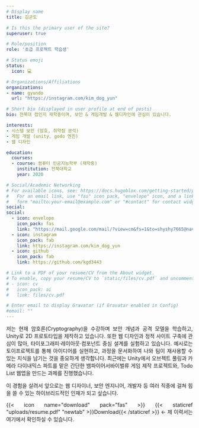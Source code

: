 ```yaml
---
# Display name
title: 김균도

# Is this the primary user of the site?
superuser: true

# Role/position
role: '초급 프로젝트 학습생'

# Status emoji
status:
  icon: 💻

# Organizations/Affiliations
organizations:
- name: gyundo
  url: "https://instagram.com/kim_dog_yun"

# Short bio (displayed in user profile at end of posts)
bio: 전북대 컴인지 재학중이며, 보안 & 게임개발 & 웹디자인에 관심이 있습니다.

interests:
- 시스템 보안 (암호, 취약점 분석)
- 게임 개발 (unity, godo 엔진)
- 웹 디자인

education:
  courses:
  - course: 컴퓨터 인공지능학부 (재학중)
    institution: 전북대학교
    year: 2020

# Social/Academic Networking
# For available icons, see: https://docs.hugoblox.com/getting-started/page-builder/#icons
#   For an email link, use "fas" icon pack, "envelope" icon, and a link in the
#   form "mailto:your-email@example.com" or "#contact" for contact widget.
social:
social:
  - icon: envelope
    icon_pack: fas
    link: "https://mail.google.com/mail/?view=cm&fs=1&to=shyshy7665@naver.com"
  - icon: instagram
    icon_pack: fab
    link: https://instagram.com/kim_dog_yun
  - icon: github
    icon_pack: fab
    link: https://github.com/kgd3443

# Link to a PDF of your resume/CV from the About widget.
# To enable, copy your resume/CV to `static/files/cv.pdf` and uncomment the lines below.
# - icon: cv
#   icon_pack: ai
#   link: files/cv.pdf

# Enter email to display Gravatar (if Gravatar enabled in Config)
#email: ""
---
```


<p style="text-align: justify;">
저는 현재 암호론(Cryptography)을 수강하며 보안 개념과 공격 모델을 학습하고, Unity로 2D 프로토타입을 제작하고 있습니다.
또한 웹 디자인과 정적 사이트 구축에 관심이 많아, 타이포그래피·레이아웃·컴포넌트 중심 설계를 실험하고 있습니다.
예시로는 토이프로젝트를 통해 아이디어를 실현하고, 과정을 문서화하여 나와 팀이 재사용할 수 있는 지식을 남기는 것을 중요하게 생각합니다.
최근에는 Unity에서 오브젝트 풀링과 카메라 다이내믹스 파트를 맡은 간단한 뱀파이어서바이벌류 게임 제작 프로젝트와,
Todo List 웹앱을 만드는 과제를 진행했습니다.
</p>

<p style="text-align: justify;">
이 경험을 살려서 앞으로는 웹 디자이너, 보안 엔지니어, 개발자 등 여러 직종에 걸쳐 힘을 쓸 수 있는 하이브리드적인 인재가 되고 싶습니다.
</p>

<p style="text-align: justify;">
{{< icon name="download" pack="fas" >}} 
{{< staticref "uploads/resume.pdf" "newtab" >}}Download{{< /staticref >}} ← 제 이력서는 여기에서 확인하실 수 있습니다.
</p>

